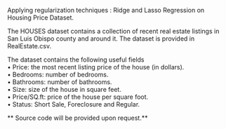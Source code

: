Applying regularization techniques : Ridge and Lasso Regression on Housing Price Dataset.   

The HOUSES dataset contains a collection of recent real estate listings in San Luis Obispo county and around it. The dataset is provided in RealEstate.csv.  

The dataset contains the following useful fields  
• Price: the most recent listing price of the house (in dollars).  
• Bedrooms: number of bedrooms.  
• Bathrooms: number of bathrooms.   
• Size: size of the house in square feet.  
• Price/SQ.ft: price of the house per square foot.  
• Status: Short Sale, Foreclosure and Regular.    

** Source code will be provided upon request.**
